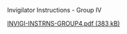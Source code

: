 Invigilator Instructions - Group IV

[INVIGI-INSTRNS-GROUP4.pdf (383 kB)](../files/13dd1bb8-4a0c-447e-8af4-7a6c6a613036.pdf)